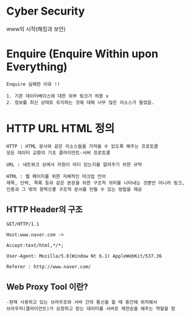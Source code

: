# Cyber Security


 www의 시작(해킹과 보안)

# Enquire (Enquire Within upon Everything)

    Enquire 실패한 이유 !!

    1. 기존 데이터베이스에 대한 외부 링크가 허용 x
    2. 정보를 최신 상태로 유지하는 것에 대해 너무 많은 리소스가 들었음.

# HTTP URL HTML 정의

    HTTP : HTML 문서와 같은 리소스들을 가져올 수 있도록 해주는 프로토콜
    모든 데이터 교환의 기초 클라이언트-서버 프로토콜

    URL : 네트워크 상에서 자원이 어디 있는지를 알려주기 위한 규약

    HTML : 웹 페이지를 위한 지배적인 마크업 언어
    제목, 단략, 목록 등과 같은 본문을 위한 구조적 의미를 나타내는 것뿐만 아니라 링크, 
    인용과 그 밖의 항목으롷 구조적 문서를 만들 수 있는 방법을 제공


##  HTTP Header의 구조

    GET/HTTP/1.1 

    Host:www.naver.com -> 

    Accept:text/html,*/*;

    User-Agent: Mozilla/5.0(Window Nt 6.1) AppleWebKit/537.36
    
    Referer : http://www.naver.com/

## Web Proxy Tool 이란?

    -현재 사용하고 있는 브라우조와 서바 간의 통신을 할 때 중간에 위치해서 
    브라우저(클라이언트)가 요청하고 받는 데이터를 서버로 재전송을 해주는 역할을 함

    








